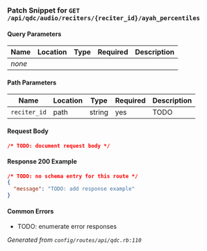 <!-- PATCH:GET /api/qdc/audio/reciters/{reciter_id}/ayah_percentiles -->
### Patch Snippet for `GET /api/qdc/audio/reciters/{reciter_id}/ayah_percentiles`

#### Query Parameters
| Name | Location | Type | Required | Description |
| ---- | -------- | ---- | -------- | ----------- |
| _none_ |  |  |  |  |

#### Path Parameters
| Name | Location | Type | Required | Description |
| ---- | -------- | ---- | -------- | ----------- |
| `reciter_id` | path | string | yes | TODO |

#### Request Body
```json
/* TODO: document request body */
```

#### Response 200 Example
```json
/* TODO: no schema entry for this route */
{
  "message": "TODO: add response example"
}
```

#### Common Errors
- TODO: enumerate error responses

_Generated from `config/routes/api/qdc.rb:110`_
